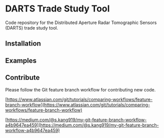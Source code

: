 # DARTS Trade Study Tool
Code repository for the Distributed Aperture Radar Tomographic Sensors (DARTS) trade study tool.

## Installation

## Examples

## Contribute
Please follow the Git feature branch workflow for contributing new code. 

[https://www.atlassian.com/git/tutorials/comparing-workflows/feature-branch-workflow](https://www.atlassian.com/git/tutorials/comparing-workflows/feature-branch-workflow)

[https://medium.com/@s.kang919/my-git-feature-branch-workflow-a4b9647ea459](https://medium.com/@s.kang919/my-git-feature-branch-workflow-a4b9647ea459)
